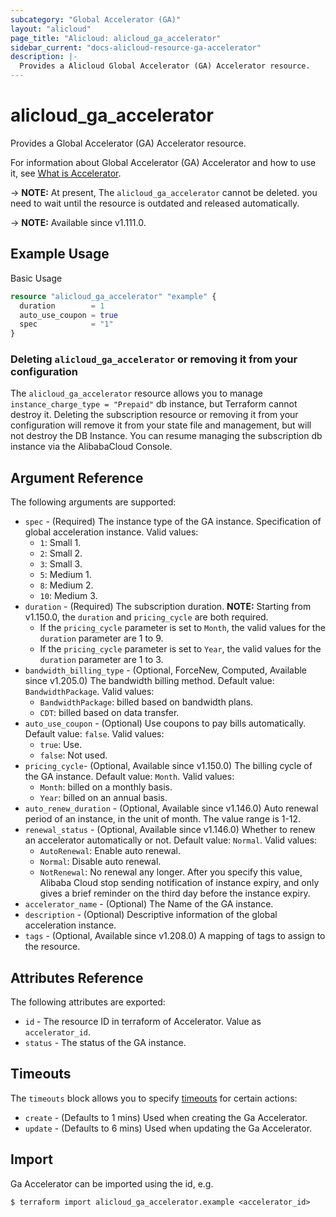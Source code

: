 ```yaml
---
subcategory: "Global Accelerator (GA)"
layout: "alicloud"
page_title: "Alicloud: alicloud_ga_accelerator"
sidebar_current: "docs-alicloud-resource-ga-accelerator"
description: |-
  Provides a Alicloud Global Accelerator (GA) Accelerator resource.
---
```


# alicloud_ga_accelerator

Provides a Global Accelerator (GA) Accelerator resource.

For information about Global Accelerator (GA) Accelerator and how to use it, see [What is Accelerator](https://www.alibabacloud.com/help/en/global-accelerator/latest/api-doc-ga-2019-11-20-api-doc-createaccelerator).

-> **NOTE:** At present, The `alicloud_ga_accelerator` cannot be deleted. you need to wait until the resource is outdated and released automatically.

-> **NOTE:** Available since v1.111.0.

## Example Usage

Basic Usage

```terraform
resource "alicloud_ga_accelerator" "example" {
  duration        = 1
  auto_use_coupon = true
  spec            = "1"
}
```

### Deleting `alicloud_ga_accelerator` or removing it from your configuration

The `alicloud_ga_accelerator` resource allows you to manage `instance_charge_type = "Prepaid"` db instance, but Terraform cannot destroy it.
Deleting the subscription resource or removing it from your configuration will remove it from your state file and management, but will not destroy the DB Instance.
You can resume managing the subscription db instance via the AlibabaCloud Console.

## Argument Reference

The following arguments are supported:

* `spec` - (Required) The instance type of the GA instance. Specification of global acceleration instance. Valid values:
  - `1`: Small 1.
  - `2`: Small 2.
  - `3`: Small 3.
  - `5`: Medium 1.
  - `8`: Medium 2.
  - `10`: Medium 3.
* `duration` - (Required) The subscription duration. **NOTE:** Starting from v1.150.0, the `duration` and  `pricing_cycle` are both required.
    * If the `pricing_cycle` parameter is set to `Month`, the valid values for the `duration` parameter are 1 to 9.
    * If the `pricing_cycle` parameter is set to `Year`, the valid values for the `duration` parameter are 1 to 3.
* `bandwidth_billing_type` - (Optional, ForceNew, Computed, Available since v1.205.0) The bandwidth billing method. Default value: `BandwidthPackage`. Valid values:
  - `BandwidthPackage`: billed based on bandwidth plans.
  - `CDT`: billed based on data transfer.
* `auto_use_coupon` - (Optional) Use coupons to pay bills automatically. Default value: `false`. Valid values:
  - `true`: Use.
  - `false`: Not used.
* `pricing_cycle`- (Optional, Available since v1.150.0) The billing cycle of the GA instance. Default value: `Month`. Valid values:
  - `Month`: billed on a monthly basis.
  - `Year`: billed on an annual basis.
* `auto_renew_duration` - (Optional, Available since v1.146.0) Auto renewal period of an instance, in the unit of month. The value range is 1-12.
* `renewal_status` - (Optional, Available since v1.146.0) Whether to renew an accelerator automatically or not. Default value: `Normal`. Valid values:
  - `AutoRenewal`: Enable auto renewal.
  - `Normal`: Disable auto renewal.
  - `NotRenewal`: No renewal any longer. After you specify this value, Alibaba Cloud stop sending notification of instance expiry, and only gives a brief reminder on the third day before the instance expiry.
* `accelerator_name` - (Optional) The Name of the GA instance.
* `description` - (Optional) Descriptive information of the global acceleration instance.
* `tags` - (Optional, Available since v1.208.0) A mapping of tags to assign to the resource.

## Attributes Reference

The following attributes are exported:

* `id` - The resource ID in terraform of Accelerator. Value as `accelerator_id`.
* `status` - The status of the GA instance.

## Timeouts

The `timeouts` block allows you to specify [timeouts](https://www.terraform.io/docs/configuration-0-11/resources.html#timeouts) for certain actions:

* `create` - (Defaults to 1 mins) Used when creating the Ga Accelerator.
* `update` - (Defaults to 6 mins) Used when updating the Ga Accelerator.

## Import

Ga Accelerator can be imported using the id, e.g.

```shell
$ terraform import alicloud_ga_accelerator.example <accelerator_id>
```
